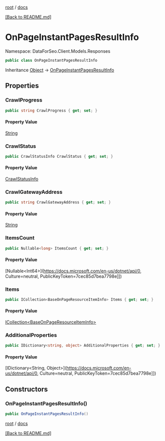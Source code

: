 [root](./../ "root") / [docs](./ "docs")

[[Back to README.md]](./../README.md "[Back to README.md]")

# OnPageInstantPagesResultInfo

Namespace: DataForSeo.Client.Models.Responses

```csharp
public class OnPageInstantPagesResultInfo
```

Inheritance [Object](https://docs.microsoft.com/en-us/dotnet/api/Object) → [OnPageInstantPagesResultInfo](./OnPageInstantPagesResultInfo.md)

## Properties

### **CrawlProgress**

```csharp
public string CrawlProgress { get; set; }
```

#### Property Value

[String](https://docs.microsoft.com/en-us/dotnet/api/String)<br>

### **CrawlStatus**

```csharp
public CrawlStatusInfo CrawlStatus { get; set; }
```

#### Property Value

[CrawlStatusInfo](./CrawlStatusInfo.md)<br>

### **CrawlGatewayAddress**

```csharp
public string CrawlGatewayAddress { get; set; }
```

#### Property Value

[String](https://docs.microsoft.com/en-us/dotnet/api/String)<br>

### **ItemsCount**

```csharp
public Nullable<long> ItemsCount { get; set; }
```

#### Property Value

[Nullable&lt;Int64&gt;](https://docs.microsoft.com/en-us/dotnet/api/0, Culture=neutral, PublicKeyToken=7cec85d7bea7798e]])<br>

### **Items**

```csharp
public ICollection<BaseOnPageResourceItemInfo> Items { get; set; }
```

#### Property Value

[ICollection&lt;BaseOnPageResourceItemInfo&gt;](./BaseOnPageResourceItemInfo.md)<br>

### **AdditionalProperties**

```csharp
public IDictionary<string, object> AdditionalProperties { get; set; }
```

#### Property Value

[IDictionary&lt;String, Object&gt;](https://docs.microsoft.com/en-us/dotnet/api/0, Culture=neutral, PublicKeyToken=7cec85d7bea7798e]])<br>

## Constructors

### **OnPageInstantPagesResultInfo()**

```csharp
public OnPageInstantPagesResultInfo()
```

[root](./../ "root") / [docs](./ "docs")

[[Back to README.md]](./../README.md "[Back to README.md]")